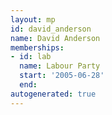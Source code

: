 ```yaml
---
layout: mp
id: david_anderson
name: David Anderson
memberships:
- id: lab
  name: Labour Party
  start: '2005-06-28'
  end: 
autogenerated: true
---
```

